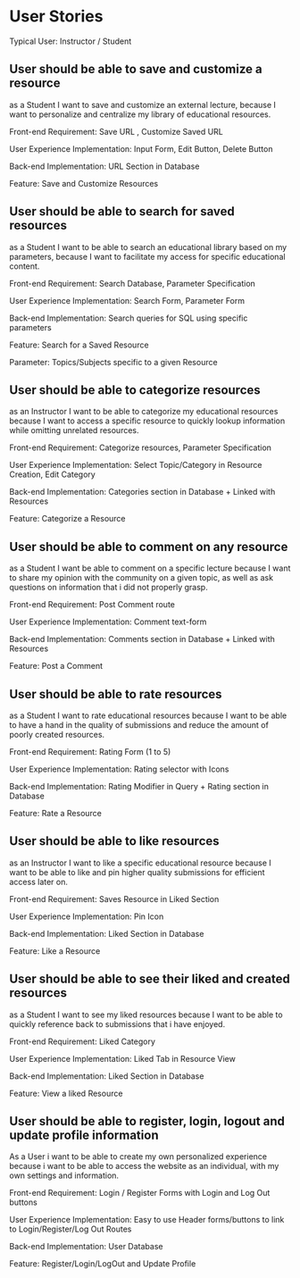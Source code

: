 # User Stories

Typical User: Instructor / Student

## User should be able to save and customize a resource

as a Student I want to save and customize an external lecture, because I want to
personalize and centralize my library of educational resources.

Front-end Requirement: Save URL , Customize Saved URL

User Experience Implementation: Input Form, Edit Button, Delete Button

Back-end Implementation: URL Section in Database

Feature: Save and Customize Resources

## User should be able to search for saved resources

as a Student I want to be able to search an educational library based on my
parameters, because I want to facilitate my access for specific educational content.

Front-end Requirement: Search Database, Parameter Specification

User Experience Implementation: Search Form, Parameter Form

Back-end Implementation: Search queries for SQL using specific parameters

Feature: Search for a Saved Resource

Parameter: Topics/Subjects specific to a given Resource

## User should be able to categorize resources

as an Instructor I want to be able to categorize my educational resources because I want to
access a specific resource to quickly lookup information while omitting unrelated resources.

Front-end Requirement: Categorize resources, Parameter Specification

User Experience Implementation: Select Topic/Category in Resource Creation, Edit Category

Back-end Implementation: Categories section in Database + Linked with Resources

Feature: Categorize a Resource

## User should be able to comment on any resource

as a Student I want be able to comment on a specific lecture because I want to share my
opinion with the community on a given topic, as well as ask questions on information that i
did not properly grasp.

Front-end Requirement: Post Comment route

User Experience Implementation: Comment text-form

Back-end Implementation: Comments section in Database + Linked with Resources

Feature: Post a Comment

## User should be able to rate resources

as a Student I want to rate educational resources because I want to be able to have a hand in
the quality of submissions and reduce the amount of poorly created resources.

Front-end Requirement: Rating Form (1 to 5)

User Experience Implementation: Rating selector with Icons

Back-end Implementation: Rating Modifier in Query + Rating section in Database

Feature: Rate a Resource

## User should be able to like resources

as an Instructor I want to like a specific educational resource because I want to be able to like and pin
higher quality submissions for efficient access later on.

Front-end Requirement: Saves Resource in Liked Section

User Experience Implementation: Pin Icon

Back-end Implementation: Liked Section in Database

Feature: Like a Resource

## User should be able to see their liked and created resources

as a Student I want to see my liked resources because I want to be able to quickly reference back to
submissions that i have enjoyed.

Front-end Requirement: Liked Category

User Experience Implementation: Liked Tab in Resource View

Back-end Implementation: Liked Section in Database

Feature: View a liked Resource

## User should be able to register, login, logout and update profile information

As a User i want to be able to create my own personalized experience because i want to be able to access
the website as an individual, with my own settings and information.

Front-end Requirement: Login / Register Forms with Login and Log Out buttons

User Experience Implementation: Easy to use Header forms/buttons to link to Login/Register/Log Out Routes

Back-end Implementation: User Database

Feature: Register/Login/LogOut and Update Profile
